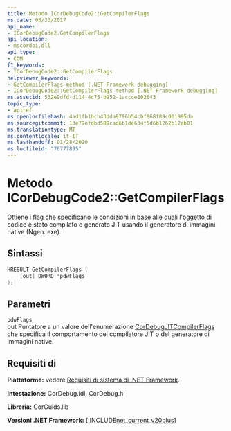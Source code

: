 ```yaml
---
title: Metodo ICorDebugCode2::GetCompilerFlags
ms.date: 03/30/2017
api_name:
- ICorDebugCode2.GetCompilerFlags
api_location:
- mscordbi.dll
api_type:
- COM
f1_keywords:
- ICorDebugCode2::GetCompilerFlags
helpviewer_keywords:
- GetCompilerFlags method [.NET Framework debugging]
- ICorDebugCode2::GetCompilerFlags method [.NET Framework debugging]
ms.assetid: 532e9dfd-d114-4c75-b952-1accce102643
topic_type:
- apiref
ms.openlocfilehash: 4ad1fb1bcb43dda9796b54cbf868f89c001995da
ms.sourcegitcommit: 13e79efdbd589cad6b1de634f5d6b1262b12ab01
ms.translationtype: MT
ms.contentlocale: it-IT
ms.lasthandoff: 01/28/2020
ms.locfileid: "76777895"
---
```

# <a name="icordebugcode2getcompilerflags-method"></a>Metodo ICorDebugCode2::GetCompilerFlags

Ottiene i flag che specificano le condizioni in base alle quali l'oggetto di codice è stato compilato o generato JIT usando il generatore di immagini native (Ngen. exe).

## <a name="syntax"></a>Sintassi

```cpp
HRESULT GetCompilerFlags (
    [out] DWORD *pdwFlags
);
```

## <a name="parameters"></a>Parametri

`pdwFlags`  
out Puntatore a un valore dell'enumerazione [CorDebugJITCompilerFlags](cordebugjitcompilerflags-enumeration.md) che specifica il comportamento del compilatore JIT o del generatore di immagini native.

## <a name="requirements"></a>Requisiti di

**Piattaforme:** vedere [Requisiti di sistema di .NET Framework](../../../../docs/framework/get-started/system-requirements.md).

**Intestazione:** CorDebug.idl, CorDebug.h

**Libreria:** CorGuids.lib

**Versioni .NET Framework:** [!INCLUDE[net_current_v20plus](../../../../includes/net-current-v20plus-md.md)]
